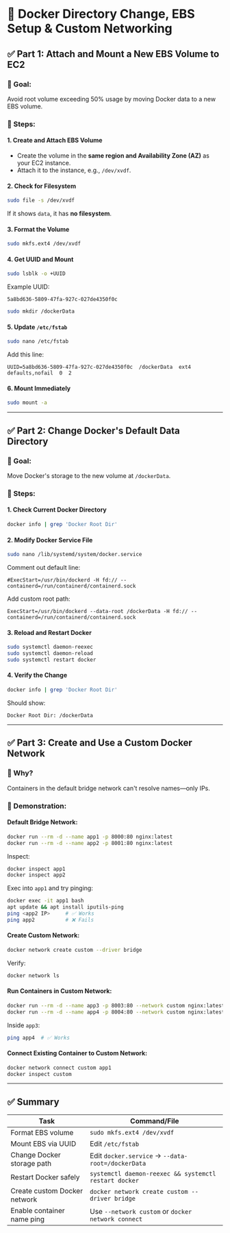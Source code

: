 
# 🧾 Docker Directory Change, EBS Setup & Custom Networking

## ✅ Part 1: Attach and Mount a New EBS Volume to EC2

### 📌 Goal:
Avoid root volume exceeding 50% usage by moving Docker data to a new EBS volume.

### 🔧 Steps:

#### 1. Create and Attach EBS Volume
- Create the volume in the **same region and Availability Zone (AZ)** as your EC2 instance.
- Attach it to the instance, e.g., `/dev/xvdf`.

#### 2. Check for Filesystem
```bash
sudo file -s /dev/xvdf
```
If it shows `data`, it has **no filesystem**.

#### 3. Format the Volume
```bash
sudo mkfs.ext4 /dev/xvdf
```

#### 4. Get UUID and Mount
```bash
sudo lsblk -o +UUID
```

Example UUID:
```
5a8bd636-5809-47fa-927c-027de4350f0c
```

```bash
sudo mkdir /dockerData
```

#### 5. Update `/etc/fstab`
```bash
sudo nano /etc/fstab
```

Add this line:
```
UUID=5a8bd636-5809-47fa-927c-027de4350f0c  /dockerData  ext4  defaults,nofail  0  2
```

#### 6. Mount Immediately
```bash
sudo mount -a
```

---

## ✅ Part 2: Change Docker's Default Data Directory

### 📌 Goal:
Move Docker's storage to the new volume at `/dockerData`.

### 🔧 Steps:

#### 1. Check Current Docker Directory
```bash
docker info | grep 'Docker Root Dir'
```

#### 2. Modify Docker Service File
```bash
sudo nano /lib/systemd/system/docker.service
```

Comment out default line:
```
#ExecStart=/usr/bin/dockerd -H fd:// --containerd=/run/containerd/containerd.sock
```

Add custom root path:
```
ExecStart=/usr/bin/dockerd --data-root /dockerData -H fd:// --containerd=/run/containerd/containerd.sock
```

#### 3. Reload and Restart Docker
```bash
sudo systemctl daemon-reexec
sudo systemctl daemon-reload
sudo systemctl restart docker
```

#### 4. Verify the Change
```bash
docker info | grep 'Docker Root Dir'
```

Should show:
```
Docker Root Dir: /dockerData
```

---

## ✅ Part 3: Create and Use a Custom Docker Network

### 📌 Why?
Containers in the default bridge network can't resolve names—only IPs.

### 🔧 Demonstration:

#### Default Bridge Network:
```bash
docker run --rm -d --name app1 -p 8000:80 nginx:latest
docker run --rm -d --name app2 -p 8001:80 nginx:latest
```

Inspect:
```bash
docker inspect app1
docker inspect app2
```

Exec into `app1` and try pinging:
```bash
docker exec -it app1 bash
apt update && apt install iputils-ping
ping <app2 IP>     # ✅ Works
ping app2          # ❌ Fails
```

#### Create Custom Network:
```bash
docker network create custom --driver bridge
```

Verify:
```bash
docker network ls
```

#### Run Containers in Custom Network:
```bash
docker run --rm -d --name app3 -p 8003:80 --network custom nginx:latest
docker run --rm -d --name app4 -p 8004:80 --network custom nginx:latest
```

Inside `app3`:
```bash
ping app4  # ✅ Works
```

#### Connect Existing Container to Custom Network:
```bash
docker network connect custom app1
docker inspect custom
```

---

## ✅ Summary

| Task                             | Command/File                                                    |
|----------------------------------|-----------------------------------------------------------------|
| Format EBS volume                | `sudo mkfs.ext4 /dev/xvdf`                                      |
| Mount EBS via UUID               | Edit `/etc/fstab`                                               |
| Change Docker storage path       | Edit `docker.service` → `--data-root=/dockerData`              |
| Restart Docker safely            | `systemctl daemon-reexec && systemctl restart docker`          |
| Create custom Docker network     | `docker network create custom --driver bridge`                 |
| Enable container name ping       | Use `--network custom` or `docker network connect`             |

